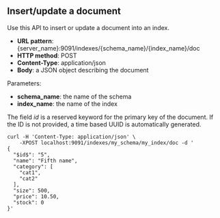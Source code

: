 ## Insert/update a document

Use this API to insert or update a document into an index.

* **URL pattern**: {server_name}:9091/indexes/{schema_name}/{index_name}/doc
* **HTTP method**: POST
* **Content-Type**: application/json
* **Body**: a JSON object describing the document

Parameters:

* **schema_name**: the name of the schema
* **index_name**: the name of the index

The field $id$ is a reserved keyword for the primary key of the document.
If the ID is not provided, a time based UUID is automatically generated.

```shell
curl -H 'Content-Type: application/json' \
    -XPOST localhost:9091/indexes/my_schema/my_index/doc -d '
{
  "$id$": "5",
  "name": "Fifth name",
  "category": [
    "cat1",
    "cat2"
  ],
  "size": 500,
  "price": 10.50,
  "stock": 0
}'
```
